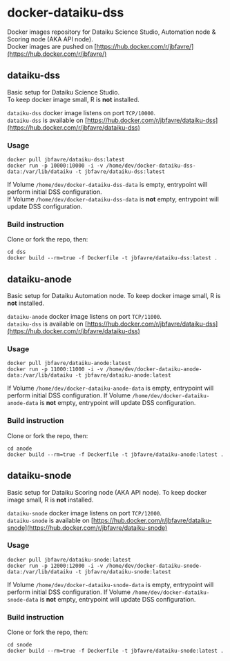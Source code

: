 # docker-dataiku-dss

Docker images repository for Dataiku Science Studio, Automation node & Scoring node (AKA API node).  
Docker images are pushed on [https://hub.docker.com/r/jbfavre/](https://hub.docker.com/r/jbfavre/)

## dataiku-dss

Basic setup for Dataiku Science Studio.  
To keep docker image small, R is **not** installed.

`dataiku-dss` docker image listens on port `TCP/10000`.  
`dataiku-dss` is available on [https://hub.docker.com/r/jbfavre/dataiku-dss](https://hub.docker.com/r/jbfavre/dataiku-dss)

### Usage

    docker pull jbfavre/dataiku-dss:latest
    docker run -p 10000:10000 -i -v /home/dev/docker-dataiku-dss-data:/var/lib/dataiku -t jbfavre/dataiku-dss:latest

If Volume `/home/dev/docker-dataiku-dss-data` is empty, entrypoint will perform initial DSS configuration.  
If Volume `/home/dev/docker-dataiku-dss-data` is **not** empty, entrypoint will update DSS configuration.

### Build instruction

Clone or fork the repo, then:

    cd dss
    docker build --rm=true -f Dockerfile -t jbfavre/dataiku-dss:latest .

## dataiku-anode

Basic setup for Dataiku Automation node.
To keep docker image small, R is **not** installed.

`dataiku-anode` docker image listens on port `TCP/11000`.  
`dataiku-dss` is available on [https://hub.docker.com/r/jbfavre/dataiku-dss](https://hub.docker.com/r/jbfavre/dataiku-dss)

### Usage

    docker pull jbfavre/dataiku-anode:latest
    docker run -p 11000:11000 -i -v /home/dev/docker-dataiku-anode-data:/var/lib/dataiku -t jbfavre/dataiku-anode:latest

If Volume `/home/dev/docker-dataiku-anode-data` is empty, entrypoint will perform initial DSS configuration.
If Volume `/home/dev/docker-dataiku-anode-data` is **not** empty, entrypoint will update DSS configuration.

### Build instruction

Clone or fork the repo, then:

    cd anode
    docker build --rm=true -f Dockerfile -t jbfavre/dataiku-anode:latest .

## dataiku-snode

Basic setup for Dataiku Scoring node (AKA API node).
To keep docker image small, R is **not** installed.

`dataiku-snode` docker image listens on port `TCP/12000`.  
`dataiku-snode` is available on [https://hub.docker.com/r/jbfavre/dataiku-snode](https://hub.docker.com/r/jbfavre/dataiku-snode)

### Usage

    docker pull jbfavre/dataiku-snode:latest
    docker run -p 12000:12000 -i -v /home/dev/docker-dataiku-snode-data:/var/lib/dataiku -t jbfavre/dataiku-snode:latest

If Volume `/home/dev/docker-dataiku-snode-data` is empty, entrypoint will perform initial DSS configuration.
If Volume `/home/dev/docker-dataiku-snode-data` is **not** empty, entrypoint will update DSS configuration.

### Build instruction

Clone or fork the repo, then:

    cd snode
    docker build --rm=true -f Dockerfile -t jbfavre/dataiku-snode:latest .
